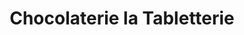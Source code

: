 ---
title: "Chocolaterie la Tabletterie"
url: /nimes/chocolaterie-la-tabletterie/
shop: chocolat
---